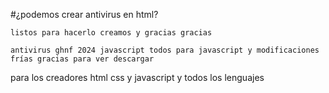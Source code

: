 #¿podemos crear antivirus en html?
```
listos para hacerlo creamos y gracias gracias
````
```
antivirus ghnf 2024 javascript todos para javascript y modificaciones frías gracias para ver descargar 
````
para los creadores html css  y javascript y todos los lenguajes
